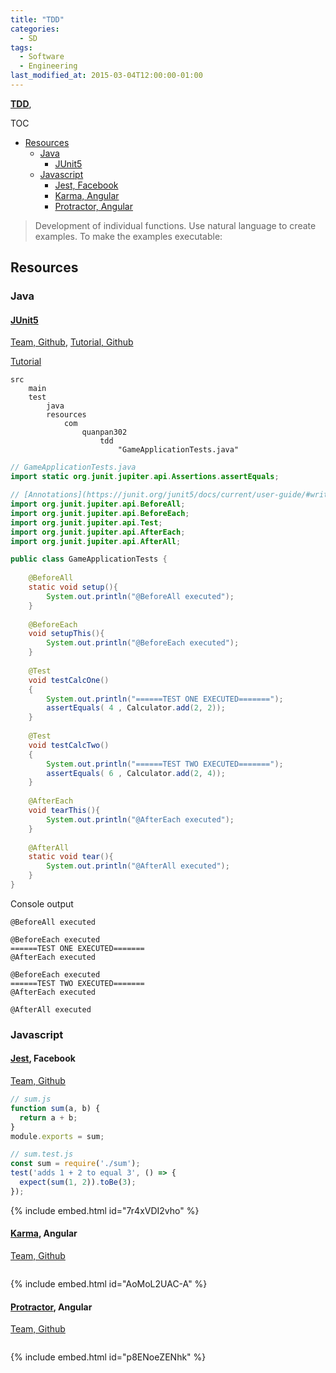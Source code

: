 ```yaml
---
title: "TDD"
categories:
  - SD
tags:
  - Software
  - Engineering
last_modified_at: 2015-03-04T12:00:00-01:00
---
```


**[TDD]()**, 

TOC

- [Resources](#resources)
  - [Java](#java)
    - [JUnit5](#junit5)
  - [Javascript](#javascript)
    - [Jest, Facebook](#jest-facebook)
    - [Karma, Angular](#karma-angular)
    - [Protractor, Angular](#protractor-angular)


> Development of individual functions.
> Use natural language to create examples.
> To make the examples executable: 


## Resources

### Java

#### [JUnit5](https://junit.org/junit5/)
[Team, Github](https://github.com/junit-team), [Tutorial, Github](https://github.com/junit-team/junit5-samples)

[Tutorial](https://howtodoinjava.com/junit-5-tutorial/)

```
src
    main
    test
        java
        resources
            com
                quanpan302
                    tdd
                        "GameApplicationTests.java"
```

```java
// GameApplicationTests.java
import static org.junit.jupiter.api.Assertions.assertEquals;

// [Annotations](https://junit.org/junit5/docs/current/user-guide/#writing-tests-annotations)
import org.junit.jupiter.api.BeforeAll;
import org.junit.jupiter.api.BeforeEach;
import org.junit.jupiter.api.Test;
import org.junit.jupiter.api.AfterEach;
import org.junit.jupiter.api.AfterAll;

public class GameApplicationTests {
     
    @BeforeAll
    static void setup(){
        System.out.println("@BeforeAll executed");
    }
     
    @BeforeEach
    void setupThis(){
        System.out.println("@BeforeEach executed");
    }
     
    @Test
    void testCalcOne() 
    {
        System.out.println("======TEST ONE EXECUTED=======");
        assertEquals( 4 , Calculator.add(2, 2));
    }
     
    @Test
    void testCalcTwo() 
    {
        System.out.println("======TEST TWO EXECUTED=======");
        assertEquals( 6 , Calculator.add(2, 4));
    }
     
    @AfterEach
    void tearThis(){
        System.out.println("@AfterEach executed");
    }
     
    @AfterAll
    static void tear(){
        System.out.println("@AfterAll executed");
    }
}
```

Console output

```shell
@BeforeAll executed

@BeforeEach executed
======TEST ONE EXECUTED=======
@AfterEach executed

@BeforeEach executed
======TEST TWO EXECUTED=======
@AfterEach executed

@AfterAll executed
```

### Javascript

#### [Jest](https://jestjs.io/), Facebook
[Team, Github](https://github.com/facebook)

```javascript
// sum.js
function sum(a, b) {
  return a + b;
}
module.exports = sum;

// sum.test.js
const sum = require('./sum');
test('adds 1 + 2 to equal 3', () => {
  expect(sum(1, 2)).toBe(3);
});
```

{% include embed.html id="7r4xVDI2vho" %}

#### [Karma](http://karma-runner.github.io/latest/index.html), Angular
[Team, Github](https://github.com/karma-runner)

```javascript

```

{% include embed.html id="AoMoL2UAC-A" %}

#### [Protractor](http://www.protractortest.org/#/), Angular
[Team, Github](https://github.com/angular)

```javascript

```

{% include embed.html id="p8ENoeZENhk" %}

